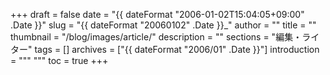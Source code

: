 +++
draft = false
date = "{{ dateFormat "2006-01-02T15:04:05+09:00" .Date }}"
slug = "{{ dateFormat "20060102" .Date }}_"
author = ""
title = ""
thumbnail = "/blog/images/article/"
description = ""
sections = "編集・ライター"
tags = []
archives = ["{{ dateFormat "2006/01" .Date }}"]
introduction = """ """
toc = true
+++
